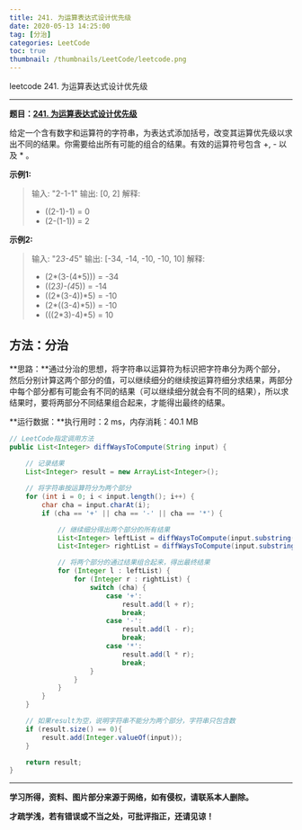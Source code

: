```yaml
---
title: 241. 为运算表达式设计优先级
date: 2020-05-13 14:25:00
tag: [分治]
categories: LeetCode
toc: true
thumbnail: /thumbnails/LeetCode/leetcode.png
---
```


leetcode 241. 为运算表达式设计优先级

<!--more-->

---

**题目：[241. 为运算表达式设计优先级](https://leetcode-cn.com/problems/different-ways-to-add-parentheses/)**

给定一个含有数字和运算符的字符串，为表达式添加括号，改变其运算优先级以求出不同的结果。你需要给出所有可能的组合的结果。有效的运算符号包含 +, - 以及 * 。

**示例1:**

> 输入: "2-1-1"
> 输出: [0, 2]
> 解释: 
>*  ((2-1)-1) = 0 
>* (2-(1-1)) = 2

**示例2:**

> 输入: "2*3-4*5"
> 输出: [-34, -14, -10, -10, 10]
> 解释: 
>* (2*(3-(4*5))) = -34 
>* ((2*3)-(4*5)) = -14
>* ((2*(3-4))*5) = -10 
>* (2*((3-4)*5)) = -10 
>* (((2*3)-4)*5) = 10

## 方法：分治

**思路：**通过分治的思想，将字符串以运算符为标识把字符串分为两个部分，然后分别计算这两个部分的值，可以继续细分的继续按运算符细分求结果，两部分中每个部分都有可能会有不同的结果（可以继续细分就会有不同的结果），所以求结果时，要将两部分不同结果组合起来，才能得出最终的结果。

**运行数据：**执行用时：2 ms，内存消耗：40.1 MB

```java
// LeetCode指定调用方法
public List<Integer> diffWaysToCompute(String input) {
		
    // 记录结果
    List<Integer> result = new ArrayList<Integer>();

    // 将字符串按运算符分为两个部分
    for (int i = 0; i < input.length(); i++) {
        char cha = input.charAt(i);
        if (cha == '+' || cha == '-' || cha == '*') {

            // 继续细分得出两个部分的所有结果
            List<Integer> leftList = diffWaysToCompute(input.substring(0, i));
            List<Integer> rightList = diffWaysToCompute(input.substring(i + 1));

            // 将两个部分的通过结果组合起来，得出最终结果
            for (Integer l : leftList) {
                for (Integer r : rightList) {
                    switch (cha) {
                        case '+':
                            result.add(l + r);
                            break;
                        case '-':
                            result.add(l - r);
                            break;
                        case '*':
                            result.add(l * r);
                            break;
                    }
                }
            }
        }
    }

    // 如果result为空，说明字符串不能分为两个部分，字符串只包含数
    if (result.size() == 0){
        result.add(Integer.valueOf(input));
    }

    return result;
}
```

---

**学习所得，资料、图片部分来源于网络，如有侵权，请联系本人删除。**

**才疏学浅，若有错误或不当之处，可批评指正，还请见谅！**